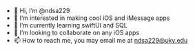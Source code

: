 - 👋 Hi, I’m @ndsa229
- 👀 I’m interested in making cool iOS and iMessage apps
- 🌱 I’m currently learning swiftUI and SQL
- 💞️ I’m looking to collaborate on any iOS apps
- 📫 How to reach me, you may email me at ndsa229@uky.edu

<!---
ndsa229/ndsa229 is a ✨ special ✨ repository because its `README.md` (this file) appears on your GitHub profile.
You can click the Preview link to take a look at your changes.
--->
